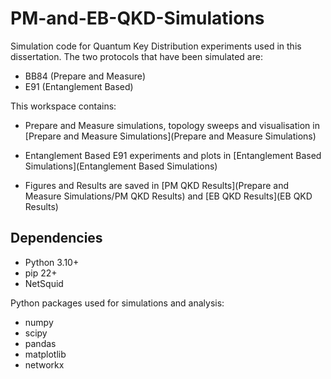 # PM-and-EB-QKD-Simulations

Simulation code for Quantum Key Distribution experiments used in this dissertation. The two protocols that have been simulated are:

- BB84 (Prepare and Measure)
- E91 (Entanglement Based)


This workspace contains:

- Prepare and Measure simulations, topology sweeps and visualisation in [Prepare and Measure Simulations](Prepare and Measure Simulations)

- Entanglement Based E91 experiments and plots in [Entanglement Based Simulations](Entanglement Based Simulations)

- Figures and Results are saved in [PM QKD Results](Prepare and Measure Simulations/PM QKD Results) and [EB QKD Results](EB QKD Results)

## Dependencies

- Python 3.10+
- pip 22+
- NetSquid

Python packages used for simulations and analysis:

- numpy
- scipy
- pandas
- matplotlib
- networkx
